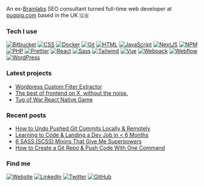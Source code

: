 An ex-<a href="https://www.brainlabsdigital.com/" target="_blank">Brainlabs</a> SEO consultant turned full-time web developer at [pugpig.com](pugpig.com) based in the UK 🇬🇧

### Tech I use
[![Bitbucket](https://img.shields.io/badge/Bitbucket-0052CC?style=for-the-badge&logo=bitbucket&logoColor=white)](https://bitbucket.org/)
[![CSS](https://img.shields.io/badge/CSS-1572B6?style=for-the-badge&logo=css3&logoColor=white)](https://developer.mozilla.org/en-US/docs/Web/CSS)
[![Docker](https://img.shields.io/badge/Docker-2496ED?style=for-the-badge&logo=docker&logoColor=white)](https://www.docker.com/)
[![Git](https://img.shields.io/badge/Git-F05032?style=for-the-badge&logo=git&logoColor=white)](https://git-scm.com/)
[![HTML](https://img.shields.io/badge/HTML-E34F26?style=for-the-badge&logo=html5&logoColor=white)](https://developer.mozilla.org/en-US/docs/Web/HTML)
[![JavaScript](https://img.shields.io/badge/JavaScript-FFB813?style=for-the-badge&logo=javascript&logoColor=white)](https://developer.mozilla.org/en-US/docs/Web/JavaScript)
[![NextJS](https://img.shields.io/badge/Next.js-000000?style=for-the-badge&logo=next.js&logoColor=white)](https://nextjs.org/)
[![NPM](https://img.shields.io/badge/NPM-CB3837?style=for-the-badge&logo=npm&logoColor=white)](https://www.npmjs.com/)
[![PHP](https://img.shields.io/badge/PHP-777BB4?style=for-the-badge&logo=php&logoColor=white)](https://www.php.net/)
[![Prettier](https://img.shields.io/badge/Prettier-F7B93E?style=for-the-badge&logo=prettier&logoColor=white)](https://prettier.io/)
[![React](https://img.shields.io/badge/React-61DAFB?style=for-the-badge&logo=react&logoColor=black)](https://reactjs.org/)
[![Sass](https://img.shields.io/badge/Sass-CC6699?style=for-the-badge&logo=sass&logoColor=white)](https://sass-lang.com/)
[![Tailwind](https://img.shields.io/badge/Tailwind-38B2AC?style=for-the-badge&logo=tailwind-css&logoColor=white)](https://tailwindcss.com/)
[![Vue](https://img.shields.io/badge/Vue-4FC08D?style=for-the-badge&logo=vue.js&logoColor=white)](https://vuejs.org/)
[![Webpack](https://img.shields.io/badge/Webpack-8DD6F9?style=for-the-badge&logo=webpack&logoColor=black)](https://webpack.js.org/)
[![Webflow](https://img.shields.io/badge/Webflow-2D2D2D?style=for-the-badge&logo=webflow&logoColor=white)](https://webflow.com/)
[![WordPress](https://img.shields.io/badge/WordPress-21759B?style=for-the-badge&logo=wordpress&logoColor=white)](https://wordpress.org/)

### Latest projects
- [Wordpress Custom Filter Extractor](https://filter-finder-app.vercel.app/)
- [The best of frontend on X, without the noise.](https://www.frontendwrapped.com/)
- [Tug of War React Native Game](https://github.com/adamddurrant/tug-of-war)


### Recent posts
- [How to Undo Pushed Git Commits Locally & Remotely](https://adamdurrant.co.uk/blog/undo-git-commit)
- [Learning to Code & Landing a Dev Job in < 6 Months](https://adamdurrant.co.uk/blog/learning-to-code)
- [6 SASS (SCSS) Mixins That Give Me Superpowers](https://adamdurrant.co.uk/blog/scss-mixins)
- [How to Create a Git Repo & Push Code With One Command](https://adamdurrant.co.uk/blog/create-repo-from-cli)
  
### Find me
[![Website](https://img.shields.io/badge/Website-333333?style=for-the-badge&logo=lightning&logoColor=white)](https://adamdurrant.co.uk/)
[![LinkedIn](https://img.shields.io/badge/LinkedIn-0A66C2?style=for-the-badge&logo=linkedin&logoColor=white)](https://www.linkedin.com/in/adam-durrant/)
[![Twitter](https://img.shields.io/badge/Twitter-1DA1F2?style=for-the-badge&logo=twitter&logoColor=white)](https://x.com/AdamDDurrant)
[![GitHub](https://img.shields.io/badge/GitHub-181717?style=for-the-badge&logo=github&logoColor=white)](https://github.com/adamddurrant)
